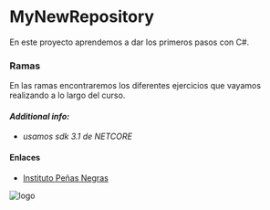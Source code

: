 # **MyNewRepository**
En este proyecto aprendemos a dar los primeros pasos con C#. 

### **Ramas**
En las ramas encontraremos los diferentes ejercicios que vayamos realizando a lo largo del curso. 

#### **_Additional info:_**  
   * _usamos sdk 3.1 de NETCORE_

#### **Enlaces** 
   * [Instituto Peñas Negras](www.ies-pnegras.centros.castillalamancha.es)

![logo](https://upload.wikimedia.org/wikipedia/commons/4/4f/Csharp_Logo.png)
 

